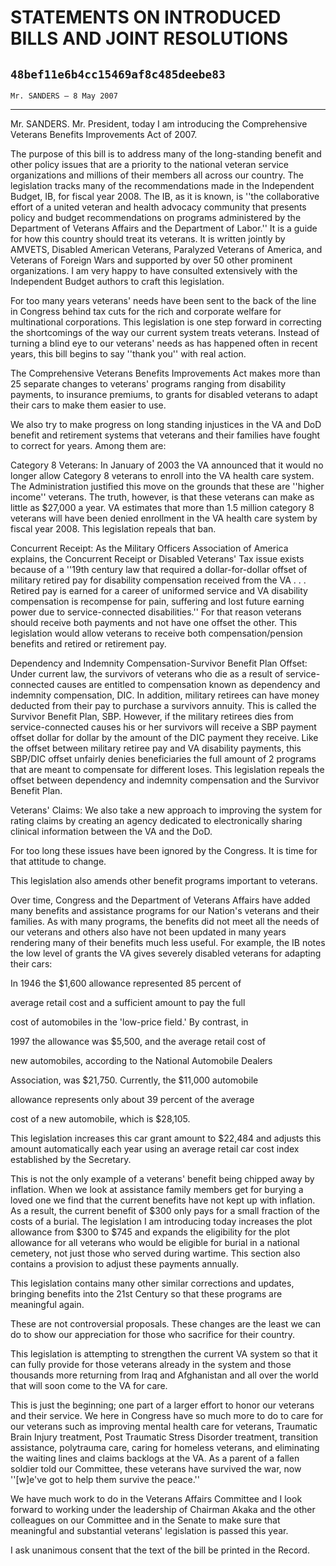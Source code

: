 # STATEMENTS ON INTRODUCED BILLS AND JOINT RESOLUTIONS
## `48bef11e6b4cc15469af8c485deebe83`
`Mr. SANDERS — 8 May 2007`

---


Mr. SANDERS. Mr. President, today I am introducing the Comprehensive 
Veterans Benefits Improvements Act of 2007.

The purpose of this bill is to address many of the long-standing 
benefit and other policy issues that are a priority to the national 
veteran service organizations and millions of their members all across 
our country. The legislation tracks many of the recommendations made in 
the Independent Budget, IB, for fiscal year 2008. The IB, as it is 
known, is ''the collaborative effort of a united veteran and health 
advocacy community that presents policy and budget recommendations on 
programs administered by the Department of Veterans Affairs and the 
Department of Labor.'' It is a guide for how this country should treat 
its veterans. It is written jointly by AMVETS, Disabled American 
Veterans, Paralyzed Veterans of America, and Veterans of Foreign Wars 
and supported by over 50 other prominent organizations. I am very happy 
to have consulted extensively with the Independent Budget authors to 
craft this legislation.

For too many years veterans' needs have been sent to the back of the 
line in Congress behind tax cuts for the rich and corporate welfare for 
multinational corporations. This legislation is one step forward in 
correcting the shortcomings of the way our current system treats 
veterans. Instead of turning a blind eye to our veterans' needs as has 
happened often in recent years, this bill begins to say ''thank you'' 
with real action.

The Comprehensive Veterans Benefits Improvements Act makes more than 
25 separate changes to veterans' programs ranging from disability 
payments, to insurance premiums, to grants for disabled veterans to 
adapt their cars to make them easier to use.

We also try to make progress on long standing injustices in the VA 
and DoD benefit and retirement systems that veterans and their families 
have fought to correct for years. Among them are:

Category 8 Veterans: In January of 2003 the VA announced that it 
would no longer allow Category 8 veterans to enroll into the VA health 
care system. The Administration justified this move on the grounds that 
these are ''higher income'' veterans. The truth, however, is that these 
veterans can make as little as $27,000 a year. VA estimates that more 
than 1.5 million category 8 veterans will have been denied enrollment 
in the VA health care system by fiscal year 2008. This legislation 
repeals that ban.

Concurrent Receipt: As the Military Officers Association of America 
explains, the Concurrent Receipt or Disabled Veterans' Tax issue exists 
because of a ''19th century law that required a dollar-for-dollar 
offset of military retired pay for disability compensation received 
from the VA . . . Retired pay is earned for a career of uniformed 
service and VA disability compensation is recompense for pain, 
suffering and lost future earning power due to service-connected 
disabilities.'' For that reason veterans should receive both payments 
and not have one offset the other. This legislation would allow 
veterans to receive both compensation/pension benefits and retired or 
retirement pay.


Dependency and Indemnity Compensation-Survivor Benefit Plan Offset: 
Under current law, the survivors of veterans who die as a result of 
service-connected causes are entitled to compensation known as 
dependency and indemnity compensation, DIC. In addition, military 
retirees can have money deducted from their pay to purchase a survivors 
annuity. This is called the Survivor Benefit Plan, SBP. However, if the 
military retirees dies from service-connected causes his or her 
survivors will receive a SBP payment offset dollar for dollar by the 
amount of the DIC payment they receive. Like the offset between 
military retiree pay and VA disability payments, this SBP/DIC offset 
unfairly denies beneficiaries the full amount of 2 programs that are 
meant to compensate for different loses. This legislation repeals the 
offset between dependency and indemnity compensation and the Survivor 
Benefit Plan.



Veterans' Claims: We also take a new approach to improving the system 
for rating claims by creating an agency dedicated to electronically 
sharing clinical information between the VA and the DoD.

For too long these issues have been ignored by the Congress. It is 
time for that attitude to change.

This legislation also amends other benefit programs important to 
veterans.

Over time, Congress and the Department of Veterans Affairs have added 
many benefits and assistance programs for our Nation's veterans and 
their families. As with many programs, the benefits did not meet all 
the needs of our veterans and others also have not been updated in many 
years rendering many of their benefits much less useful. For example, 
the IB notes the low level of grants the VA gives severely disabled 
veterans for adapting their cars:




 In 1946 the $1,600 allowance represented 85 percent of 


 average retail cost and a sufficient amount to pay the full 


 cost of automobiles in the 'low-price field.' By contrast, in 


 1997 the allowance was $5,500, and the average retail cost of 


 new automobiles, according to the National Automobile Dealers 


 Association, was $21,750. Currently, the $11,000 automobile 


 allowance represents only about 39 percent of the average 


 cost of a new automobile, which is $28,105.


This legislation increases this car grant amount to $22,484 and 
adjusts this amount automatically each year using an average retail car 
cost index established by the Secretary.

This is not the only example of a veterans' benefit being chipped 
away by inflation. When we look at assistance family members get for 
burying a loved one we find that the current benefits have not kept up 
with inflation. As a result, the current benefit of $300 only pays for 
a small fraction of the costs of a burial. The legislation I am 
introducing today increases the plot allowance from $300 to $745 and 
expands the eligibility for the plot allowance for all veterans who 
would be eligible for burial in a national cemetery, not just those who 
served during wartime. This section also contains a provision to adjust 
these payments annually.

This legislation contains many other similar corrections and updates, 
bringing benefits into the 21st Century so that these programs are 
meaningful again.

These are not controversial proposals. These changes are the least we 
can do to show our appreciation for those who sacrifice for their 
country.

This legislation is attempting to strengthen the current VA system so 
that it can fully provide for those veterans already in the system and 
those thousands more returning from Iraq and Afghanistan and all over 
the world that will soon come to the VA for care.

This is just the beginning; one part of a larger effort to honor our 
veterans and their service. We here in Congress have so much more to do 
to care for our veterans such as improving mental health care for 
veterans, Traumatic Brain Injury treatment, Post Traumatic Stress 
Disorder treatment, transition assistance, polytrauma care, caring for 
homeless veterans, and eliminating the waiting lines and claims 
backlogs at the VA. As a parent of a fallen soldier told our Committee, 
these veterans have survived the war, now ''[w]e've got to help them 
survive the peace.''

We have much work to do in the Veterans Affairs Committee and I look 
forward to working under the leadership of Chairman Akaka and the other 
colleagues on our Committee and in the Senate to make sure that 
meaningful and substantial veterans' legislation is passed this year.

I ask unanimous consent that the text of the bill be printed in the 
Record.